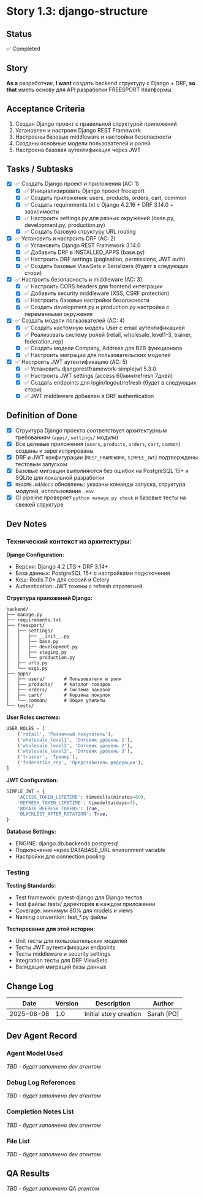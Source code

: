 # Story 1.3: django-structure

## Status
✅ Completed

## Story
**As a** разработчик,
**I want** создать backend структуру с Django + DRF,
**so that** иметь основу для API разработки FREESPORT платформы.

## Acceptance Criteria

1. Создан Django проект с правильной структурой приложений
2. Установлен и настроен Django REST Framework  
3. Настроены базовые middleware и настройки безопасности
4. Созданы основные модели пользователей и ролей
5. Настроена базовая аутентификация через JWT

## Tasks / Subtasks

- [x] ✅ Создать Django проект и приложения (AC: 1)
  - [x] ✅ Инициализировать Django проект freesport
  - [x] ✅ Создать приложения: users, products, orders, cart, common
  - [x] ✅ Создать requirements.txt с Django 4.2.16 + DRF 3.14.0 + зависимости
  - [x] ✅ Настроить settings.py для разных окружений (base.py, development.py, production.py)
  - [x] ✅ Создать базовую структуру URL routing

- [x] ✅ Установить и настроить DRF (AC: 2)  
  - [x] ✅ Установить Django REST Framework 3.14.0
  - [x] ✅ Добавить DRF в INSTALLED_APPS (base.py)
  - [x] ✅ Настроить DRF settings (pagination, permissions, JWT auth)
  - [x] ✅ Создать базовые ViewSets и Serializers (будет в следующих стори)

- [x] ✅ Настроить безопасность и middleware (AC: 3)
  - [x] ✅ Настроить CORS headers для frontend интеграции
  - [x] ✅ Добавить security middleware (XSS, CSRF protection)
  - [x] ✅ Настроить базовые настройки безопасности
  - [x] ✅ Создать development.py и production.py настройки с переменными окружения

- [x] ✅ Создать модели пользователей (AC: 4)
  - [x] ✅ Создать кастомную модель User с email аутентификацией  
  - [x] ✅ Реализовать систему ролей (retail, wholesale_level1-3, trainer, federation_rep)
  - [x] ✅ Создать модели Company, Address для B2B функционала
  - [x] ✅ Настроить миграции для пользовательских моделей

- [x] ✅ Настроить JWT аутентификацию (AC: 5)
  - [x] ✅ Установить djangorestframework-simplejwt 5.3.0
  - [x] ✅ Настроить JWT settings (access 60мин/refresh 7дней)
  - [x] ✅ Создать endpoints для login/logout/refresh (будет в следующих стори)
  - [x] ✅ JWT middleware добавлен в DRF authentication

## Definition of Done

- [x] Структура Django проекта соответствует архитектурным требованиям (`apps/`, `settings/` модули)
- [x] Все целевые приложения (`users`, `products`, `orders`, `cart`, `common`) созданы и зарегистрированы
- [x] DRF и JWT конфигурации (`REST_FRAMEWORK`, `SIMPLE_JWT`) подтверждены тестовым запуском
- [x] Базовые миграции выполняются без ошибок на PostgreSQL 15+ и SQLite для локальной разработки
- [x] `README.md`/`docs` обновлены: указаны команды запуска, структура модулей, использование `.env`
- [x] CI pipeline проверяет `python manage.py check` и базовые тесты на свежей структуре

## Dev Notes

### Технический контекст из архитектуры:

**Django Configuration:**
- Версия: Django 4.2 LTS + DRF 3.14+
- База данных: PostgreSQL 15+ с настройками подключения
- Кеш: Redis 7.0+ для сессий и Celery
- Authentication: JWT токены с refresh стратегией

**Структура приложений Django:**
```
backend/
├── manage.py
├── requirements.txt
├── freesport/
│   ├── settings/
│   │   ├── __init__.py
│   │   ├── base.py
│   │   ├── development.py
│   │   ├── staging.py  
│   │   └── production.py
│   ├── urls.py
│   └── wsgi.py
├── apps/
│   ├── users/       # Пользователи и роли
│   ├── products/    # Каталог товаров
│   ├── orders/      # Система заказов
│   ├── cart/        # Корзина покупок
│   └── common/      # Общие утилиты
└── tests/
```

**User Roles система:**
```python
USER_ROLES = [
    ('retail', 'Розничный покупатель'),
    ('wholesale_level1', 'Оптовик уровень 1'),
    ('wholesale_level2', 'Оптовик уровень 2'), 
    ('wholesale_level3', 'Оптовик уровень 3'),
    ('trainer', 'Тренер'),
    ('federation_rep', 'Представитель федерации'),
]
```

**JWT Configuration:**
```python
SIMPLE_JWT = {
    'ACCESS_TOKEN_LIFETIME': timedelta(minutes=60),
    'REFRESH_TOKEN_LIFETIME': timedelta(days=7),
    'ROTATE_REFRESH_TOKENS': True,
    'BLACKLIST_AFTER_ROTATION': True,
}
```

**Database Settings:**
- ENGINE: django.db.backends.postgresql
- Подключение через DATABASE_URL environment variable
- Настройки для connection pooling

### Testing

**Testing Standards:**
- Test framework: pytest-django для Django тестов
- Test файлы: tests/ директория в каждом приложении
- Coverage: минимум 80% для models и views
- Naming convention: test_*.py файлы

**Тестирование для этой истории:**
- Unit тесты для пользовательских моделей
- Тесты JWT аутентификации endpoints
- Тесты middleware и security settings
- Integration тесты для DRF ViewSets
- Валидация миграций базы данных

## Change Log

| Date | Version | Description | Author |
|------|---------|-------------|---------|
| 2025-08-08 | 1.0 | Initial story creation | Sarah (PO) |

## Dev Agent Record

### Agent Model Used
_TBD - будет заполнено dev агентом_

### Debug Log References  
_TBD - будет заполнено dev агентом_

### Completion Notes List
_TBD - будет заполнено dev агентом_

### File List
_TBD - будет заполнено dev агентом_

## QA Results
_TBD - будет заполнено QA агентом_